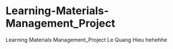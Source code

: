 # Learning-Materials-Management_Project
Learning Materials Management_Project
Le Quang Hieu
hehehhe
